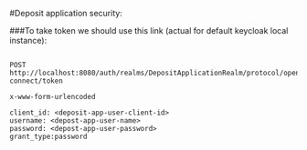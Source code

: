#Deposit application security:

###To take token we should use this link (actual for default keycloak local instance):
```

POST
http://localhost:8080/auth/realms/DepositApplicationRealm/protocol/openid-connect/token

x-www-form-urlencoded

client_id: <deposit-app-user-client-id>
username: <depost-app-user-name>
password: <depost-app-user-password>
grant_type:password

```

